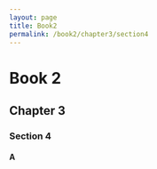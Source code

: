 ```yaml
---
layout: page
title: Book2
permalink: /book2/chapter3/section4
---
```

# Book 2

## Chapter 3

### Section 4

#### A
